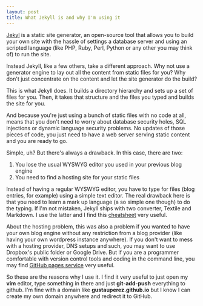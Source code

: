 ```yaml
---
layout: post
title: What Jekyll is and why I'm using it
---
```


[Jekyl](https://jekyllrb.com) is a static site generator, an open-source tool that allows you to build your
own site with the hassle of settings a database server and using an scripted language (like PHP, Ruby, Perl, Python or any 
other you may think of) to run the site. 

Instead Jekyll, like a few others, take a different approach. Why not use a generator engine to lay out all the content from
static files for you? Why don't just concentrate on the content and let the site generator do the build? 

This is what Jekyll does. It builds a directory hierarchy and sets up a set of files for you. Then, it takes that structure
and the files you typed and builds the site for you. 

And because you're just using a bunch of static files with no code at all, means that you don't need to worry about database
security holes, SQL injections or dynamic language security problems. No updates of those pieces of code, you just need to 
have a web server serving static content and you are ready to go. 

Simple, uh? But there's always a drawback. In this case, there are two:

1. You lose the usual WYSWYG editor you used in your previous blog engine
2. You need to find a hosting site for your static files

Instead of having a regular WYSWYG editor, you have to type for files (blog entries, for 
example) using a simple text editor. The real drawback here is that you need to learn a mark up language (a so simple one though) 
to do the typing. If I'm not mistaken, Jekyll ships with two converter, Textile and Markdown. I use the latter and I find this
[cheatsheet](https://github.com/adam-p/markdown-here/wiki/Markdown-Cheatsheet#lists) very useful.

About the hosting problem, this was also a problem if you wanted to have your own blog engine without
any restriction from a blog provider (like having your own wordpress instance anywhere). If you don't want to mess with a hosting
provider, DNS setups and such, you may want to use Dropbox's public folder or Google Drive. But if you are a programmer comfortable
with version control tools and coding in the command line, you may find [GitHub pages service](https://pages.github.com/) very useful. 

So these are the reasons why I use it. I find it very useful to just open my **vim** editor, type something in there and just **git-add-push**
everything to github. I'm fine with a domain like **gustauperez.github.io** but I know I can create my own domain anywhere and redirect it
to GitHub. 
